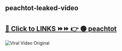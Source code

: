 
 ## peachtot-leaked-video 

# <h2><a href="https://clipsfans.com/peachtot&ref=git">🔗 Click to LINKS ⏩⏩ 👉 🟢 peachtot </a></h2>

<a href="https://clipsfans.com/peachtot&ref=git" rel="nofollow" data-target="animated-image.originalLink"><img src="https://i.ibb.co.com/xMMVF88/686577567.gif" alt="Viral Video Original" style="max-width: 100%; display: inline-block;" data-target="animated-image.originalImage"></a>
